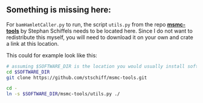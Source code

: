 ## Something is missing here:

For `bamHamletCaller.py` to run, the script `utils.py` from the repo [**msmc-tools**](https://github.com/stschiff/msmc-tools) by Stephan Schiffels needs to be located here.
Since I do not want to redistribute this myself, you will need to download it on your own and crate a link at this location.

This could for example look like this:

```sh
# assuming $SOFTWARE_DIR is the location you would usually install software:
cd $SOFTWARE_DIR
git clone https://github.com/stschiff/msmc-tools.git

cd -
ln -s $SOFTWARE_DIR/msmc-tools/utils.py ./
```
